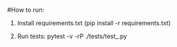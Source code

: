 #How to run:

1. Install requirements.txt (pip install -r requirements.txt)

2. Run tests: pytest -v -rP ./tests/test_.py